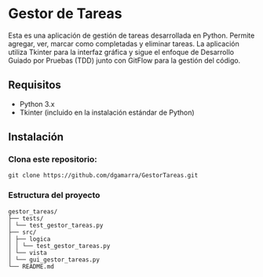 # Gestor de Tareas
Esta es una aplicación de gestión de tareas desarrollada en Python. Permite agregar, ver,
marcar como completadas y eliminar tareas. La aplicación utiliza Tkinter para la interfaz
gráfica y sigue el enfoque de Desarrollo Guiado por Pruebas (TDD) junto con GitFlow para la
gestión del código.
## Requisitos
- Python 3.x
- Tkinter (incluido en la instalación estándar de Python)
## Instalación
### Clona este repositorio:
```
git clone https://github.com/dgamarra/GestorTareas.git
```
### Estructura del proyecto
```
gestor_tareas/
├── tests/
│ └── test_gestor_tareas.py
├── src/
│ ├── logica
│ │ └── test_gestor_tareas.py
│ └── vista
│ └── gui_gestor_tareas.py
└── README.md

